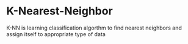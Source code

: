 # K-Nearest-Neighbor
K-NN is learning classification algorthm to find nearest neighbors and assign itself to appropriate type of data
